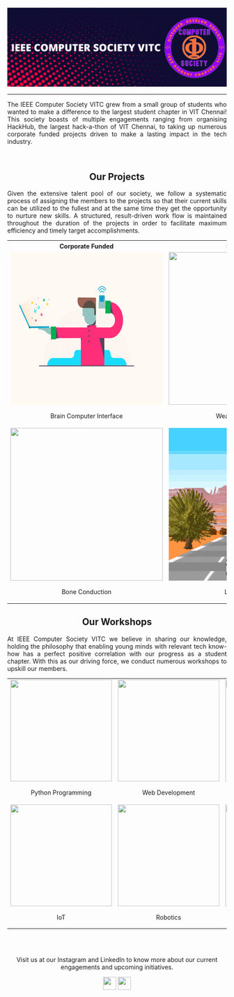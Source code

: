 ![IEEE](https://github.com/ComputerSocietyVITC/ComputerSocietyVITC/blob/main/static/IEEECSBanner4.png)
***
<p align="justify">The IEEE Computer Society VITC grew from a small group of students who wanted to make a difference to the largest student chapter in VIT Chennai! This society boasts of multiple engagements ranging from organising HackHub, the largest hack-a-thon of VIT Chennai, to taking up numerous corporate funded projects driven to make a lasting impact in the tech industry.</p>
<br>
<div align="center"><h2>Our Projects</h2></div>
<p align="justify">Given the extensive talent pool of our society, we follow a systematic process of assigning the members to the projects so that their current skills can be utilized to the fullest and at the same time they get the opportunity to nurture new skills. A structured, result-driven work flow is maintained throughout the duration of the projects in order to facilitate maximum efficiency and timely target accomplishments.</p>
<table align="center">
<tr>
<th>Corporate Funded</th>
<th>Self Initiated</th>
</tr>

<tr>
<td style="text-align:center;"><img width="350" height="350" src='https://github.com/ComputerSocietyVITC/ComputerSocietyVITC/blob/main/static/braintech.gif'><br><p align="center">Brain Computer Interface</p></td>
<td style="text-align:center;"><img width="350" height="350" src='https://github.com/ComputerSocietyVITC/ComputerSocietyVITC/blob/main/static/Weather3.gif'><br><p align="center">Weather Application</p></td>
</tr>

<tr>
<td style="text-align:center;"><img width="350" height="350" src='https://github.com/ComputerSocietyVITC/ComputerSocietyVITC/blob/main/static/bonetech.gif'><br><p align="center">Bone Conduction</p></td>
<td style="text-align:center;"><img width="350" height="350" src='https://github.com/ComputerSocietyVITC/ComputerSocietyVITC/blob/main/static/LiveInArcade3.gif'><br><p align="center">Live In Arcade</p></td>
</tr>

</table>
<div align="center"><h2>Our Workshops</h2></div>
<p align="justify">At IEEE Computer Society VITC we believe in sharing our knowledge, holding the philosophy that enabling young minds with relevant tech know-how has a perfect positive correlation with our progress as a student chapter. With this as our driving force, we conduct numerous workshops to upskill our members.</p>
<table align="center">
<tr>
<td><image width="233" height="233" src='https://github.com/ComputerSocietyVITC/ComputerSocietyVITC/blob/main/static/python.gif'><br><p align="center">Python Programming</p></td>
<td><image width="233" height="233" src='https://github.com/ComputerSocietyVITC/ComputerSocietyVITC/blob/main/static/webdev3.gif'><br><p align="center">Web Development</p></td>
<td><image width="233" height="233" src='https://github.com/ComputerSocietyVITC/ComputerSocietyVITC/blob/main/static/machinelearning2.gif'><br><p align="center">Machine Learning</p></td>
</tr>
<tr>
<td><image width="233" height="233" src='https://github.com/ComputerSocietyVITC/ComputerSocietyVITC/blob/main/static/iot2.gif'><br><p align="center">IoT</p></td>
<td><image width="233" height="233" src='https://github.com/ComputerSocietyVITC/ComputerSocietyVITC/blob/main/static/robotics2.gif'><br><p align="center">Robotics</p></td>
<td><image width="233" height="233" src='https://github.com/ComputerSocietyVITC/ComputerSocietyVITC/blob/main/static/blockchain.gif'><br><p align="center">Blockchain</p></td>
</tr>
</table>
<br>
<br>
<p align="center">Visit us at our Instagram and LinkedIn to know more about our current engagements and upcoming initiatives.</p>
<div align="center"><a href="https://www.instagram.com/comsoc.vitcc/"><image width="30" height="30" src="https://github.com/ComputerSocietyVITC/ComputerSocietyVITC/blob/main/static/insta.png"></a>&nbsp;<a href="https://in.linkedin.com/company/ieee-computer-society-vit-chennai"><image width="30" height="30" src="https://github.com/ComputerSocietyVITC/ComputerSocietyVITC/blob/main/static/linkedin-logo.png"></a>






